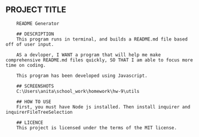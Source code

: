 ## PROJECT TITLE
        README Generator
        
        ## DESCRIPTION 
        This program runs in terminal, and builds a README.md file based off of user input.

        AS a devloper, I WANT a program that will help me make comprehensive README.md files quickly, SO THAT I am able to focus more time on coding.

        This program has been developed using Javascript.

        ## SCREENSHOTS
        C:\Users\anita\school_work\homework\hw-9\utils

        ## HOW TO USE
        First, you must have Node js installed. Then install inquirer and inquirerFileTreeSelection

        ## LICENCE
        This project is licensed under the terms of the MIT license.